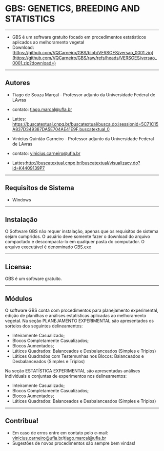 # GBS: GENETICS, BREEDING AND STATISTICS


---

- GBS é um software gratuito focado em procedimentos estatísticos aplicados ao melhoramento vegetal
- Download: [https://github.com/VQCarneiro/GBS/blob/VERSOES/versao_0001.zip](https://github.com/VQCarneiro/GBS/raw/refs/heads/VERSOES/versao_0001.zip?download=)

---
## Autores

- Tiago de Souza Marçal - Professor adjunto da Universidade Federal de LAvras 
- contato: tiago.marcal@ufla.br
- Lattes: https://buscatextual.cnpq.br/buscatextual/busca.do;jsessionid=5C71C15A837D349387DA5E704AE41E9F.buscatextual_0

- Vinícius Quintão Carneiro - Professor adjunto da Universidade Federal de LAvras 
- contato: vinicius.carneiro@ufla.br
- Lattes:http://buscatextual.cnpq.br/buscatextual/visualizacv.do?id=K4409139P7 

---
## Requisitos de Sistema

- Windows

---
## Instalação

O Software GBS não requer instalação, apenas que os requisitos de sistema sejam cumpridos. O usuário deve somente fazer o download do arquivo compactado e descompacta-lo em qualquer pasta do computador.
O arquivo executável é denominado GBS.exe

---
## Licensa:

GBS é um software gratuito.

---
## Módulos

O software GBS conta com procedimentos para planejamento experimental, edição de planilhas e análises estatísticas aplicadas ao melhoramento vegetal. 
Na seção PLANEJAMENTO EXPERIMENTAL são apresentados os sorteios dos seguintes delineamentos:
- Inteiramente Casualizado;
- Blocos Completamente Casualizados;
- Blocos Aumentados;
- Látices Quadrados: Balanceados e Desbalanceados (Simples e Triplos)
- Látices Quadrados com Testemunhas nos Blocos: Balanceados e Desbalanceados (Simples e Triplos)

Na seção ESTATÍSTICA EXPERIMENTAL são apresentadas análises individuais e conjuntas de experimentos nos delineamentos:
- Inteiramente Casualizado;
- Blocos Completamente Casualizados;
- Blocos Aumentados;
- Látices Quadrados: Balanceados e Desbalanceados (Simples e Triplos)

---

## Contribua!

- Em caso de erros entre em contato pelo e-mail: vinicius.carneiro@ufla.br/tiago.marcal@ufla.br
- Sugestões de novos procedimentos são sempre bem vindas!
